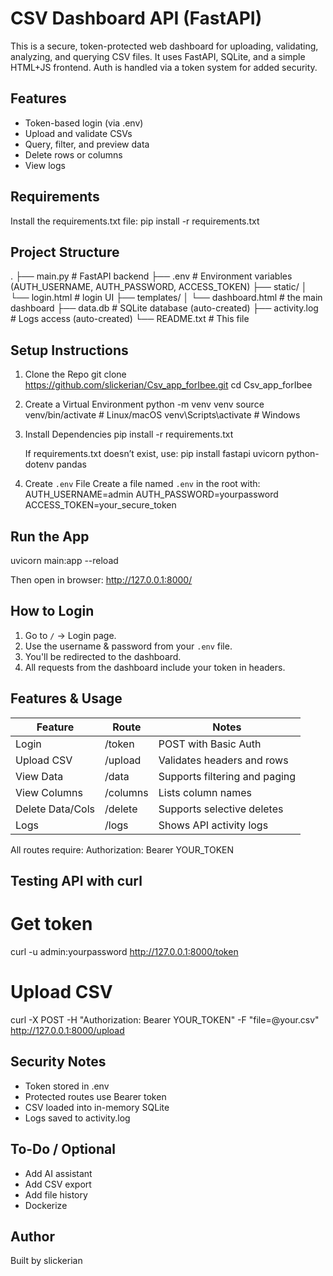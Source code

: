 CSV Dashboard API (FastAPI)
===========================

This is a secure, token-protected web dashboard for uploading, validating, analyzing, and querying CSV files. It uses FastAPI, SQLite, and a simple HTML+JS frontend. Auth is handled via a token system for added security.

Features
--------
- Token-based login (via .env)
- Upload and validate CSVs
- Query, filter, and preview data
- Delete rows or columns
- View logs

Requirements
------------
Install the requirements.txt file: pip install -r requirements.txt

Project Structure
-----------------
.
├── main.py                  # FastAPI backend
├── .env                     # Environment variables (AUTH_USERNAME, AUTH_PASSWORD, ACCESS_TOKEN)
├── static/
│   └── login.html           # login UI
├── templates/
│   └── dashboard.html       # the main dashboard
├── data.db                  # SQLite database (auto-created)
├── activity.log             # Logs access (auto-created)
└── README.txt               # This file

Setup Instructions
------------------

1. Clone the Repo
   git clone https://github.com/slickerian/Csv_app_forIbee.git
   cd Csv_app_forIbee

2. Create a Virtual Environment
   python -m venv venv
   source venv/bin/activate   # Linux/macOS
   venv\\Scripts\\activate      # Windows

3. Install Dependencies
   pip install -r requirements.txt

   If requirements.txt doesn’t exist, use:
   pip install fastapi uvicorn python-dotenv pandas

4. Create `.env` File
   Create a file named `.env` in the root with:
   AUTH_USERNAME=admin
   AUTH_PASSWORD=yourpassword
   ACCESS_TOKEN=your_secure_token

Run the App
-----------
uvicorn main:app --reload

Then open in browser:
http://127.0.0.1:8000/

How to Login
------------
1. Go to `/` → Login page.
2. Use the username & password from your `.env` file.
3. You'll be redirected to the dashboard.
4. All requests from the dashboard include your token in headers.

Features & Usage
----------------

| Feature           | Route         | Notes                          |
|------------------|---------------|--------------------------------|
| Login            | /token        | POST with Basic Auth           |
| Upload CSV       | /upload       | Validates headers and rows     |
| View Data        | /data         | Supports filtering and paging  |
| View Columns     | /columns      | Lists column names             |
| Delete Data/Cols | /delete       | Supports selective deletes     |
| Logs             | /logs         | Shows API activity logs        |

All routes require:
Authorization: Bearer YOUR_TOKEN

Testing API with curl
---------------------
# Get token
curl -u admin:yourpassword http://127.0.0.1:8000/token

# Upload CSV
curl -X POST -H "Authorization: Bearer YOUR_TOKEN" -F "file=@your.csv" http://127.0.0.1:8000/upload

Security Notes
--------------
- Token stored in .env
- Protected routes use Bearer token
- CSV loaded into in-memory SQLite
- Logs saved to activity.log

To-Do / Optional
----------------
- Add AI assistant
- Add CSV export
- Add file history
- Dockerize

Author
------
Built by slickerian
